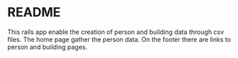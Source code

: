 # README

This rails app enable the creation of person and building data through csv files.
The home page gather the person data.
On the footer there are links to person and building pages.
